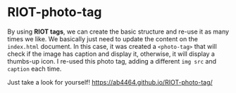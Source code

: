 # RIOT-photo-tag

By using <b>RIOT tags</b>, we can create the basic structure and re-use it as many times we like. We basically just need to update the content on the `index.html` document. In this case, it was created a `<photo-tag>` that will check if the image has caption and display it, otherwise, it will display a thumbs-up icon. I re-used this photo tag, adding a different `img src` and `caption` each time.

Just take a look for yourself! https://ab4464.github.io/RIOT-photo-tag/
